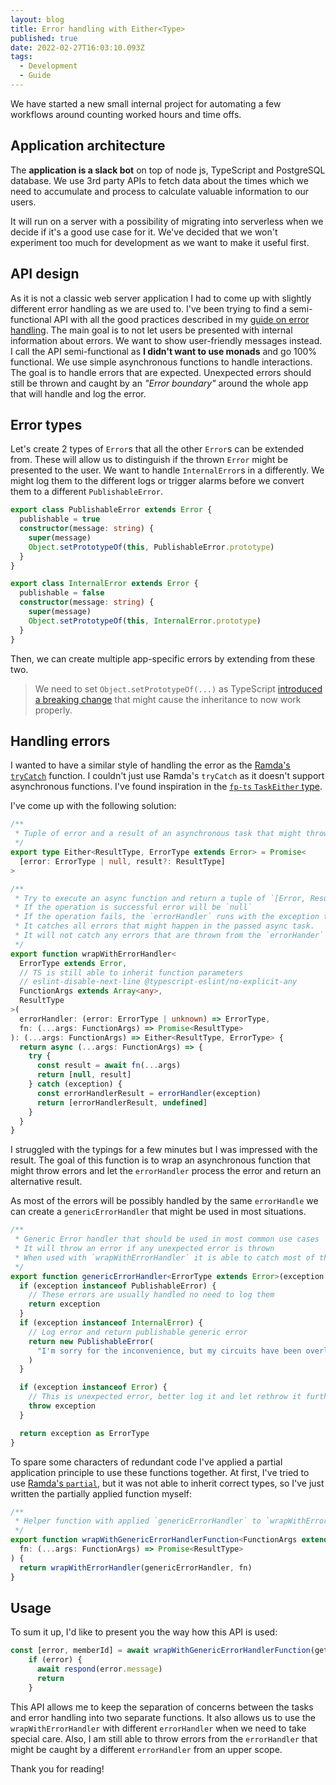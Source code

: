 ```yaml
---
layout: blog
title: Error handling with Either<Type>
published: true
date: 2022-02-27T16:03:10.093Z
tags:
  - Development
  - Guide
---
```

We have started a new small internal project for automating a few workflows around counting worked hours and time offs.

## Application architecture

The **application is a slack bot** on top of node js, TypeScript and PostgreSQL database. We use 3rd party APIs to fetch data about the times which we need to accumulate and process to calculate valuable information to our users.

It will run on a server with a possibility of migrating into serverless when we decide if it's a good use case for it. We've decided that we won't experiment too much for development as we want to make it useful first.

## API design

As it is not a classic web server application I had to come up with slightly different error handling as we are used to. I've been trying to find a semi-functional API with all the good practices described in my [guide on error handling](https://michalvanko.dev/blog/2020-12-09-guide-on-error-handling). The main goal is to not let users be presented with internal information about errors. We want to show user-friendly messages instead.
I call the API semi-functional as **I didn't want to use monads** and go 100% functional. We use simple asynchronous functions to handle interactions.
The goal is to handle errors that are expected. Unexpected errors should still be thrown and caught by an _"Error boundary"_ around the whole app that will handle and log the error.

## Error types

Let's create 2 types of `Error`s that all the other `Error`s can be extended from.
These will allow us to distinguish if the thrown `Error` might be presented to the user. We want to handle `InternalError`s in a differently. We might log them to the different logs or trigger alarms before we convert them to a different `PublishableError`. 

```typescript
export class PublishableError extends Error {
  publishable = true
  constructor(message: string) {
    super(message)
    Object.setPrototypeOf(this, PublishableError.prototype)
  }
}

export class InternalError extends Error {
  publishable = false
  constructor(message: string) {
    super(message)
    Object.setPrototypeOf(this, InternalError.prototype)
  }
}
```
Then, we can create multiple app-specific errors by extending from these two.

> We need to set `Object.setPrototypeOf(...)` as TypeScript [introduced a breaking change](https://github.com/Microsoft/TypeScript-wiki/blob/main/Breaking-Changes.md#extending-built-ins-like-error-array-and-map-may-no-longer-work) that might cause the inheritance to now work properly. 


## Handling errors

I wanted to have a similar style of handling the error as the [Ramda's `tryCatch`](https://ramdajs.com/docs/#tryCatch) function. I couldn't just use Ramda's `tryCatch` as it doesn't support asynchronous functions. I've found inspiration in the [`fp-ts` `TaskEither` type](https://gcanti.github.io/fp-ts/modules/TaskEither.ts.html).

I've come up with the following solution:

```typescript
/**
 * Tuple of error and a result of an asynchronous task that might throw an error
 */
export type Either<ResultType, ErrorType extends Error> = Promise<
  [error: ErrorType | null, result?: ResultType]
>

/**
 * Try to execute an async function and return a tuple of `[Error, ResultType]`
 * If the operation is successful error will be `null`
 * If the operation fails, the `errorHandler` runs with the exception that was thrown, Result is `undefined`
 * It catches all errors that might happen in the passed async task.
 * It will not catch any errors that are thrown from the `errorHander`
 */
export function wrapWithErrorHandler<
  ErrorType extends Error,
  // TS is still able to inherit function parameters
  // eslint-disable-next-line @typescript-eslint/no-explicit-any
  FunctionArgs extends Array<any>,
  ResultType
>(
  errorHandler: (error: ErrorType | unknown) => ErrorType,
  fn: (...args: FunctionArgs) => Promise<ResultType>
): (...args: FunctionArgs) => Either<ResultType, ErrorType> {
  return async (...args: FunctionArgs) => {
    try {
      const result = await fn(...args)
      return [null, result]
    } catch (exception) {
      const errorHandlerResult = errorHandler(exception)
      return [errorHandlerResult, undefined]
    }
  }
}
```

I struggled with the typings for a few minutes but I was impressed with the result.
The goal of this function is to wrap an asynchronous function that might throw errors and let the `errorHandler` process the error and return an alternative result.

As most of the errors will be possibly handled by the same `errorHandle` we can create a `genericErrorHandler` that might be used in most situations.

```typescript
/**
 * Generic Error handler that should be used in most common use cases
 * It will throw an error if any unexpected error is thrown
 * When used with `wrapWithErrorHandler` it is able to catch most of the expected errors
 */
export function genericErrorHandler<ErrorType extends Error>(exception: ErrorType | unknown) {
  if (exception instanceof PublishableError) {
    // These errors are usually handled no need to log them
    return exception
  }
  if (exception instanceof InternalError) {
    // Log error and return publishable generic error
    return new PublishableError(
      "I'm sorry for the inconvenience, but my circuits have been overloaded :zap:"
    )
  }

  if (exception instanceof Error) {
    // This is unexpected error, better log it and let rethrow it further away
    throw exception
  }

  return exception as ErrorType
}
```

To spare some characters of redundant code I've applied a partial application principle to use these functions together. At first, I've tried to use [Ramda's `partial`](https://ramdajs.com/docs/#partial), but it was not able to inherit correct types, so I've just written the partially applied function myself:

```typescript
/**
 * Helper function with applied `genericErrorHandler` to `wrapWithErrorHandler`
 */
export function wrapWithGenericErrorHandlerFunction<FunctionArgs extends Array<any>, ResultType>(
  fn: (...args: FunctionArgs) => Promise<ResultType>
) {
  return wrapWithErrorHandler(genericErrorHandler, fn)
}
```

## Usage

To sum it up, I'd like to present you the way how this API is used:

```typescript
const [error, memberId] = await wrapWithGenericErrorHandlerFunction(getUserId)(user.token)
    if (error) {
      await respond(error.message)
      return
    }
```

This API allows me to keep the separation of concerns between the tasks and error handling into two separate functions. It also allows us to use the `wrapWithErrorHandler` with different `errorHandler` when we need to take special care. Also, I am still able to throw errors from the `errorHandler` that might be caught by a different `errorHandler` from an upper scope.

Thank you for reading!
